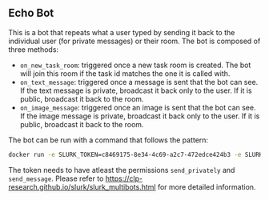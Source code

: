 ## Echo Bot

This is a bot that repeats what a user typed by sending it back to the individual user (for private messages) or their room. The bot is composed of three methods:
* `on_new_task_room`: triggered once a new task room is created. The bot will join this room if the task id matches the one it is called with.
* `on_text_message`: triggered once a message is sent that the bot can see. If the text message is private, broadcast it back only to the user. If it is public, broadcast it back to the room.
* `on_image_message`: triggered once an image is sent that the bot can see. If the image message is private, broadcast it back only to the user. If it is public, broadcast it back to the room.

The bot can be run with a command that follows the pattern:
```bash
docker run -e SLURK_TOKEN=c8469175-8e34-4c69-a2c7-472edce424b3 -e SLURK_USER=1 -e SLURK_PORT=5000 -e ECHO_TASK_ID=1 --net="host" slurk/echo-bot
```

The token needs to have atleast the permissions `send_privately` and `send_message`. Please refer to <https://clp-research.github.io/slurk/slurk_multibots.html> for more detailed information.
